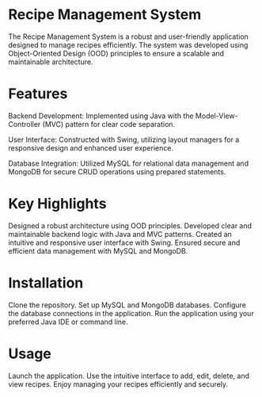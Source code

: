 # Recipe Management System

The Recipe Management System is a robust and user-friendly application designed to manage recipes efficiently. The system was developed using Object-Oriented Design (OOD) principles to ensure a scalable and maintainable architecture.

# Features
Backend Development: 
Implemented using Java with the Model-View-Controller (MVC) pattern for clear code separation.

User Interface: 
Constructed with Swing, utilizing layout managers for a responsive design and enhanced user experience.

Database Integration: 
Utilized MySQL for relational data management and MongoDB for secure CRUD operations using prepared statements.

# Key Highlights
Designed a robust architecture using OOD principles.
Developed clear and maintainable backend logic with Java and MVC patterns.
Created an intuitive and responsive user interface with Swing.
Ensured secure and efficient data management with MySQL and MongoDB.

# Installation
Clone the repository.
Set up MySQL and MongoDB databases.
Configure the database connections in the application.
Run the application using your preferred Java IDE or command line.

# Usage
Launch the application.
Use the intuitive interface to add, edit, delete, and view recipes.
Enjoy managing your recipes efficiently and securely.
